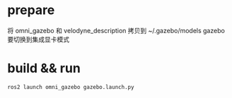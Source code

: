 # prepare
将  omni_gazebo 和 velodyne_description 拷贝到 ~/.gazebo/models
gazebo 要切换到集成显卡模式
# build && run
```bash
ros2 launch omni_gazebo gazebo.launch.py
```
